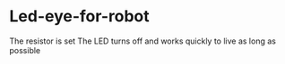 # Led-eye-for-robot
The resistor is set
The LED turns off and works quickly to live as long as possible
